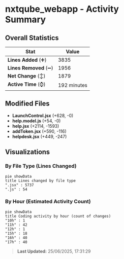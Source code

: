 # nxtqube_webapp - Activity Summary 

## Overall Statistics

| Stat                   | Value                                                             |
| ---------------------- | ----------------------------------------------------------------- |
| **Lines Added** (➕)   | 3835                                          |
| **Lines Removed** (➖) | 1956                                        |
| **Net Change** (↕)    | 1879                |
| **Active Time** (⌚)   | 192 minutes |


## Modified Files
- **LaunchControl.jsx** (+628, -0)
- **help.model.js** (+54, -0)
- **help.jsx** (+2114, -1593)
- **addToken.jsx** (+590, -116)
- **helpdesk.jsx** (+449, -247)

## Visualizations

### By File Type (Lines Changed)

```mermaid
pie showData
title Lines changed by file type
".jsx" : 5737
".js" : 54
```

### By Hour (Estimated Activity Count)

```mermaid
pie showData
title Coding activity by hour (count of changes)
"10h" : 1
"11h" : 42
"12h" : 1
"15h" : 18
"16h" : 40
"17h" : 40
```


> **Last Updated:** 25/06/2025, 17:31:29